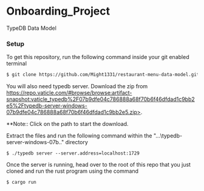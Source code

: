 # Onboarding_Project
TypeDB Data Model

### Setup
To get this repository, run the following command inside your git enabled terminal
```bash
$ git clone https://github.com/Might1331/restaurant-menu-data-model.git
```

You will also need typedb server. Download the zip from  https://repo.vaticle.com/#browse/browse:artifact-snapshot:vaticle_typedb%2F07b9dfe04c786888a68f70b6f46dfdad1c9bb2e5%2Ftypedb-server-windows-07b9dfe04c786888a68f70b6f46dfdad1c9bb2e5.zip>.

**Note:: Click on the path to start the download.

Extract the files and run the following command within the "...\typedb-server-windows-07b.." directory
```
$ ./typedb server --server.address=localhost:1729
```

Once the server is running, head over to the root of this repo that you just cloned and run the rust program using the command
```
$ cargo run
```
